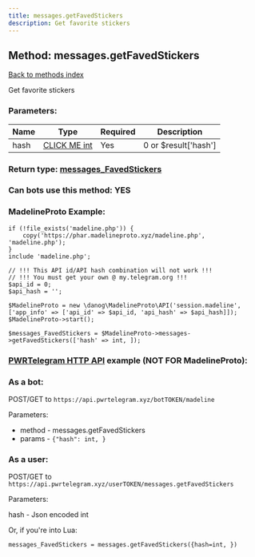 ```yaml
---
title: messages.getFavedStickers
description: Get favorite stickers
---
```

## Method: messages.getFavedStickers  
[Back to methods index](index.md)


Get favorite stickers

### Parameters:

| Name     |    Type       | Required | Description |
|----------|---------------|----------|-------------|
|hash|[CLICK ME int](../types/int.md) | Yes|0 or $result['hash']|


### Return type: [messages\_FavedStickers](../types/messages_FavedStickers.md)

### Can bots use this method: **YES**


### MadelineProto Example:


```
if (!file_exists('madeline.php')) {
    copy('https://phar.madelineproto.xyz/madeline.php', 'madeline.php');
}
include 'madeline.php';

// !!! This API id/API hash combination will not work !!!
// !!! You must get your own @ my.telegram.org !!!
$api_id = 0;
$api_hash = '';

$MadelineProto = new \danog\MadelineProto\API('session.madeline', ['app_info' => ['api_id' => $api_id, 'api_hash' => $api_hash]]);
$MadelineProto->start();

$messages_FavedStickers = $MadelineProto->messages->getFavedStickers(['hash' => int, ]);
```

### [PWRTelegram HTTP API](https://pwrtelegram.xyz) example (NOT FOR MadelineProto):

### As a bot:

POST/GET to `https://api.pwrtelegram.xyz/botTOKEN/madeline`

Parameters:

* method - messages.getFavedStickers
* params - `{"hash": int, }`



### As a user:

POST/GET to `https://api.pwrtelegram.xyz/userTOKEN/messages.getFavedStickers`

Parameters:

hash - Json encoded int




Or, if you're into Lua:

```
messages_FavedStickers = messages.getFavedStickers({hash=int, })
```


